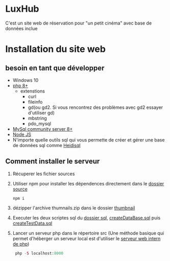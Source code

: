 # LuxHub

C'est un site web de réservation pour "un petit cinéma" avec base de données inclue

# Installation du site web

## besoin en tant que développer

- Windows 10
- [php 8+](https://www.php.net/downloads)
  - extenstions
    - curl
    - fileinfo
    - gd(ou gd2. Si vous rencontrez des problèmes avec gd2 essayer d'utiliser gd)
    - mbstring
    - pdo_mysql
- [MySql community server 8+](https://dev.mysql.com/downloads/mysql/)
- [Node JS](https://nodejs.org/en/)
- N'importe quelle outils sql qui vous permette de créer et gérer une base de données sql comme [Heidisql](https://www.heidisql.com/download.php)

## Comment installer le serveur

1. Récuperer les fichier sources
2. Utiliser npm pour installer les dépendences directement dans le [dossier source](https://github.com/benjaminMum/LuxHub/tree/main/src)

    ```npm
    npm i
    ```

3. dézipper l'archive thumnails.zip dans le dossier [thumbnail](https://github.com/benjaminMum/LuxHub/tree/main/src/view/content/img/thumbnail)
4. Executer les deux scriptes sql du [dossier sql](https://github.com/benjaminMum/LuxHub/tree/main/src/sql), [createDataBase.sql](https://github.com/benjaminMum/LuxHub/blob/main/src/sql/createDataBase.sql) puis [createTestData.sql](https://github.com/benjaminMum/LuxHub/blob/main/src/sql/createTestData.sql)
5. Lancer un serveur php dans le répertoire src (Une méthode basique qui permet d'héberger un serveur local est d'utiliser le [serveur web intern de php](https://www.php.net/manual/fr/features.commandline.webserver.php))

   ```php
    php -S localhost:8000
    ```
